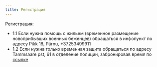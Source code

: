 ```yaml
---
title: Регистрация
---
```

Регистрация:
 - 1.1	Если нужна помощь с жильем (временное размещение новоприбывших военных беженцев) обращаться в инфопункт по адресу Pikk 18, Pärnu, +37253499911
 - 1.2	 Если нужна только временная защита обращаться по адресу Tammsaare pst, 61 в отделение полиции, забронировав время по [ссылке](https://broneering.politsei.ee/MakeReservation/SelectLocation?serviceId=KfOKmUSZpUehMDmMNGjpAA)
